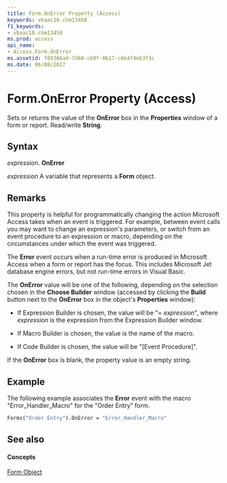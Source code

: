 ```yaml
---
title: Form.OnError Property (Access)
keywords: vbaac10.chm13458
f1_keywords:
- vbaac10.chm13458
ms.prod: access
api_name:
- Access.Form.OnError
ms.assetid: f89366ad-7d68-cb0f-0b17-c6b4f4eb3f3c
ms.date: 06/08/2017
---
```



# Form.OnError Property (Access)

Sets or returns the value of the **OnError** box in the **Properties** window of a form or report. Read/write **String**.


## Syntax

 _expression_. **OnError**

 _expression_ A variable that represents a **Form** object.


## Remarks

This property is helpful for programmatically changing the action Microsoft Access takes when an event is triggered. For example, between event calls you may want to change an expression's parameters, or switch from an event procedure to an expression or macro, depending on the circumstances under which the event was triggered.

The **Error** event occurs when a run-time error is produced in Microsoft Access when a form or report has the focus. This includes Microsoft Jet database engine errors, but not run-time errors in Visual Basic.

The **OnError** value will be one of the following, depending on the selection chosen in the **Choose Builder** window (accessed by clicking the **Build** button next to the **OnError** box in the object's **Properties** window):


- If Expression Builder is chosen, the value will be "= _expression_", where  _expression_ is the expression from the Expression Builder window.
    
- If Macro Builder is chosen, the value is the name of the macro. 
    
- If Code Builder is chosen, the value will be "[Event Procedure]". 
    
If the **OnError** box is blank, the property value is an empty string.


## Example

The following example associates the **Error** event with the macro "Error_Handler_Macro" for the "Order Entry" form.


```vb
Forms("Order Entry").OnError = "Error_Handler_Macro"
```


## See also


#### Concepts


[Form Object](form-object-access.md)

